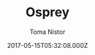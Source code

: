 ---
title: Osprey
github: https://github.com/tomanistor/osprey
demo: https://tomanistor.com/
author: Toma Nistor
ssg:
  - Hugo
cms:
  - Markdown
date: 2017-05-15T05:32:08.000Z
description: Simple, clean, and fast one-page Hugo portfolio theme accompanied by a blog
draft: true
publish_date: '2017-05-15T05:32:08Z'
update_date: '2019-12-09T04:30:31Z'
github_star: 173
github_fork: 82
---